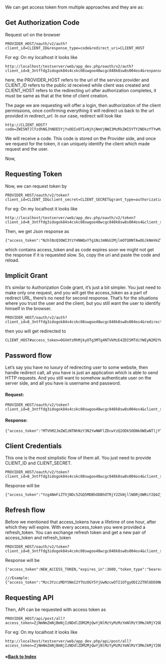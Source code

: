 We can get access token from multiple approaches and they are as:

## Get Authorization Code
Request url on the browser
```
PROVIDER_HOST/oauth/v2/auth?client_id=CLIENT_ID&response_type=code&redirect_uri=CLIENT_HOST
```
For eg: On my localhost it looks like
```
http://localhost/testserver/web/app_dev.php/oauth/v2/auth?client_id=8_3ntffdg3idogok84s4cskc08swgoo48wcgc848k8sw8s004os4&response_type=code&redirect_uri=CLIENT_HOST
```
here, the PROVIDER_HOST refers to the url of the service provider and 
CLIENT_ID refers to the public id received while client was created and
CLIENT_HOST refers to the redirecting url after authorization completes, it must be same as that at the time of client creation.

The page we are requesting will offer a login, then authorization of the client permissions, once confirming everything it will redirect us back to the url provided in redirect_url. In our case, redirect will look like
```
http://CLIENT_HOST?code=ZWI5NTJlYzdhNGJhNDE5YjYxODIxOTIxNjhjNmVjNWI3MzRkZWI5YTY2NDkzYTYwMzJmNTg1NTEyOGIxMzQwOQ
```
We will receive a code. This code is stored on the Provider side, and once we request for the token, it can uniquely identify the client which made request and the user.

Now,
## Requesting Token
Now, we can request token by 
```
PROVIDER_HOST/oauth/v2/token?client_id=CLIENT_ID&client_secret=CLIENT_SECRET&grant_type=authorization_code&redirect_uri=CLIENT_HOST&code=CODE
```
For eg: On my localhost it looks like
```
http://localhost/testserver/web/app_dev.php/oauth/v2/token?client_id=8_3ntffdg3idogok84s4cskc08swgoo48wcgc848k8sw8s004os4&client_secret=egi10aw40fsw8kg0g8coo0skso40g8o8oo0so8kg80kokg4w4&grant_type=authorization_code&redirect_uri=CLIENT_HOST&code=ZWI5NTJlYzdhNGJhNDE5YjYxODIxOTIxNjhjNmVjNWI3MzRkZWI5YTY2NDkzYTYwMzJmNTg1NTEyOGIxMzQwOQ
```

Then, we get Json response as 
```
{"access_token":"NzhlNzQ3OWI3YzY4NWQxYTg1NzJmNGU2MjlmOTQ0NTAwOGJkNmVmZTNkYjc3MjMxZjU3ZTAxMWE3OTE0YWVlOA","expires_in":3600,"token_type":"bearer","scope":null,"refresh_token":"ZDAwMmFjOGM5NjM2ZTZiNzcxMTQwYzBhN2Q1ZDAxMjVlZmJiMDY2NzNlNWZiOWQ0ZjYyYTg4Yjg5MzcxOGJjOA"}
```
which contains access_token and as code expires soon we might not get the response if it is requested slow. So, copy the uri and paste the code and reload.

## Implicit Grant
It’s similar to Authorization Code grant, it’s just a bit simpler. You just need to make only one request, and you will get the access_token as a part of redirect URL, there’s no need for second response. That’s for the situations where you trust the user and the client, but you still want the user to identify himself in the browser.
```
PROVIDER_HOST/oauth/v2/auth?client_id=8_3ntffdg3idogok84s4cskc08swgoo48wcgc848k8sw8s004os4&redirect_uri=CLIENT_HOST&response_type=token
```
then you will get redirected to
```
CLIENT_HOST#access_token=OGVmYzRhMjkyOTg3MTg4NTVkMzE4ZDI5MTdiYWEyN2M2YWM1MjQ0MjcxMTc0Yjc4MmMzNzc0NjVlYzcyYmNhOA&expires_in=3600&token_type=bearer
```

## Password flow
Let’s say you have no luxury of redirecting user to some website, then handle redirect call, all you have is just an application which is able to send HTTP requests. And you still want to somehow authenticate user on the server side, and all you have is username and password.

#### Request:
```
PROVIDER_HOST/oauth/v2/token?client_id=8_3ntffdg3idogok84s4cskc08swgoo48wcgc848k8sw8s004os4&client_secret=egi10aw40fsw8kg0g8coo0skso40g8o8oo0so8kg80kokg4w4&grant_type=password&username=USER_USERNAME&password=USER_PASSWORD
```
#### Response:
```
{"access_token":"MTVhM2JmZWIzNTNhNzY3N2YwNWFlZDcwYzQ2ODk5ODNkOWEwNTljYTRkNjQwNTBlZWEwYzc5MjMzOTVhNjVlZQ","expires_in":3600,"token_type":"bearer","scope":null,"refresh_token":"ZDQxM2Q1YjU2OTNlZjVjOTU0YTk0M2U2NmRkY2Y0NzlkMjQ3MDY3Y2Q2YmM0ODE2MTA0MzhiY2YyYjYzNjU3Mw"}
```

## Client Credentials
This one is the most simplistic flow of them all. You just need to provide CLIENT_ID and CLIENT_SECRET.
```
PROVIDER_HOST/oauth/v2/token?client_id=8_3ntffdg3idogok84s4cskc08swgoo48wcgc848k8sw8s004os4&client_secret=egi10aw40fsw8kg0g8coo0skso40g8o8oo0so8kg80kokg4w4&grant_type=client_credentials
```
Response will be
```
{"access_token":"Yzg4NmFiZTVjNDc5ZGQ5MDBhODBhOTRjY2ZkNjllNDRjOWRiY2Q4ZjJiNDVjMTY5ZGExNTdkNDRhNjIxMTdlYw","expires_in":3600,"token_type":"bearer","scope":null}
```

## Refresh flow
Before we mentioned that access_tokens have a lifetime of one hour, after which they will expire. With every access_token you were provided a refresh_token. You can exchange refresh token and get a new pair of access_token and refresh_token
```
PROVIDER_HOST/oauth/v2/token?client_id=8_3ntffdg3idogok84s4cskc08swgoo48wcgc848k8sw8s004os4&client_secret=egi10aw40fsw8kg0g8coo0skso40g8o8oo0so8kg80kokg4w4&grant_type=refresh_token&refresh_token=ZDQxM2Q1YjU2OTNlZjVjOTU0YTk0M2U2NmRkY2Y0NzlkMjQ3MDY3Y2Q2YmM0ODE2MTA0MzhiY2YyYjYzNjU3Mw
```
Response will be
```
{"access_token":NEW_ACCESS_TOKEN,"expires_in":3600,"token_type":"bearer","scope":"user","refresh_token":"NEW_REFRESH_TOKEN"}

///Example:
{"access_token":"Mzc3YzczMDY5NmI2YTUzOGY5YjUwNzcwOTI1OTgyODI2ZTNlODE0NWM4OTM1NDdkNjgxMmYwNWQ2MGMyNGViNg","expires_in":3600,"token_type":"bearer","scope":null,"refresh_token":"NjIxOWMzY2FmNWRhYmM0ZGVhZjVkNThjNGQ1MTM3NjQzNzc5MjYxY2JjZWI1ZjMyYTdmMDBiMDFjMjQ1NDQ3OQ"}
```

## Requesting API
Then, API can be requested with access token as
```
PROVIDER_HOST/api/post/all?access_token=ZjNmNmZmNjBmNjIzNDdlZDM2MjQwYjNlMzYyMzMzYmNlMzY3MmJkMjY2ODVhMTA5ZjY4YTE1YWU1MzIxZWU3MA&expires_in=3600&token_type=bearer
```
For eg: On my localhost it looks like
```
http://localhost/testserver/web/app_dev.php/api/post/all?access_token=ZjNmNmZmNjBmNjIzNDdlZDM2MjQwYjNlMzYyMzMzYmNlMzY3MmJkMjY2ODVhMTA5ZjY4YTE1YWU1MzIxZWU3MA&expires_in=3600&token_type=bearer
```

#### &laquo;[Back to Index](http://gitlab.f1soft.com/sanjip.thapa/symfony-rest-bundle/blob/master/app/Resources/docs/index.md)